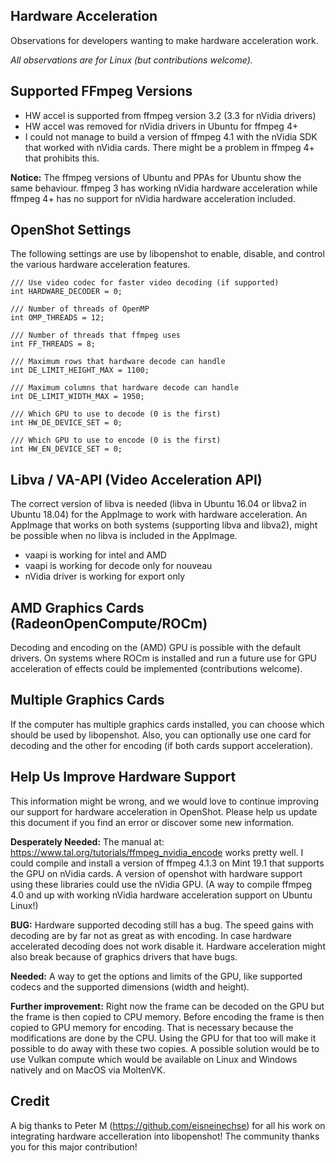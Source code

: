 ## Hardware Acceleration

Observations for developers wanting to make hardware acceleration work.

*All observations are for Linux (but contributions welcome).*

## Supported FFmpeg Versions

* HW accel is supported from ffmpeg version 3.2 (3.3 for nVidia drivers)
* HW accel was removed for nVidia drivers in Ubuntu for ffmpeg 4+
* I could not manage to build a version of ffmpeg 4.1 with the nVidia SDK
that worked with nVidia cards. There might be a problem in ffmpeg 4+
that prohibits this.

**Notice:** The ffmpeg versions of Ubuntu and PPAs for Ubuntu show the
same behaviour. ffmpeg 3 has working nVidia hardware acceleration while
ffmpeg 4+ has no support for nVidia hardware acceleration
included.

## OpenShot Settings

The following settings are use by libopenshot to enable, disable, and control
the various hardware acceleration features.

```
/// Use video codec for faster video decoding (if supported)
int HARDWARE_DECODER = 0;

/// Number of threads of OpenMP
int OMP_THREADS = 12;

/// Number of threads that ffmpeg uses
int FF_THREADS = 8;

/// Maximum rows that hardware decode can handle
int DE_LIMIT_HEIGHT_MAX = 1100;

/// Maximum columns that hardware decode can handle
int DE_LIMIT_WIDTH_MAX = 1950;

/// Which GPU to use to decode (0 is the first)
int HW_DE_DEVICE_SET = 0;

/// Which GPU to use to encode (0 is the first)
int HW_EN_DEVICE_SET = 0;
```

## Libva / VA-API (Video Acceleration API)

The correct version of libva is needed (libva in Ubuntu 16.04 or libva2
in Ubuntu 18.04) for the AppImage to work with hardware acceleration.
An AppImage that works on both systems (supporting libva and libva2),
might be possible when no libva is included in the AppImage.

* vaapi is working for intel and AMD
* vaapi is working for decode only for nouveau
* nVidia driver is working for export only

## AMD Graphics Cards (RadeonOpenCompute/ROCm)

Decoding and encoding on the (AMD) GPU is possible with the default drivers.
On systems where ROCm is installed and run a future use for GPU acceleration
of effects could be implemented (contributions welcome).

## Multiple Graphics Cards

If the computer has multiple graphics cards installed, you can choose which
should be used by libopenshot. Also, you can optionally use one card for
decoding and the other for encoding (if both cards support acceleration).

## Help Us Improve Hardware Support

This information might be wrong, and we would love to continue improving
our support for hardware acceleration in OpenShot. Please help us update
this document if you find an error or discover some new information.

**Desperately Needed:** The manual at:
https://www.tal.org/tutorials/ffmpeg_nvidia_encode
works pretty well. I could compile and install a version of ffmpeg 4.1.3
on Mint 19.1 that supports the GPU on nVidia cards. A version of openshot
with hardware support using these libraries could use the nVidia GPU.
(A way to compile ffmpeg 4.0 and up with working nVidia
hardware acceleration support on Ubuntu Linux!)

**BUG:** Hardware supported decoding still has a bug. The speed gains with
decoding are by far not as great as with encoding. In case hardware accelerated
decoding does not work disable it. Hardware acceleration might also break 
because of graphics drivers that have bugs.

**Needed:** A way to get the options and limits of the GPU, like
supported codecs and the supported dimensions (width and height).

**Further improvement:** Right now the frame can be decoded on the GPU but the
frame is then copied to CPU memory. Before encoding the frame is then
copied to GPU memory for encoding. That is necessary because the modifications
are done by the CPU. Using the GPU for that too will make it possible to do
away with these two copies. A possible solution would be to use Vulkan compute
which would be available on Linux and Windows natively and on MacOS via MoltenVK.

## Credit

A big thanks to Peter M (https://github.com/eisneinechse) for all his work
on integrating hardware accelleration into libopenshot! The community thanks
you for this major contribution!
